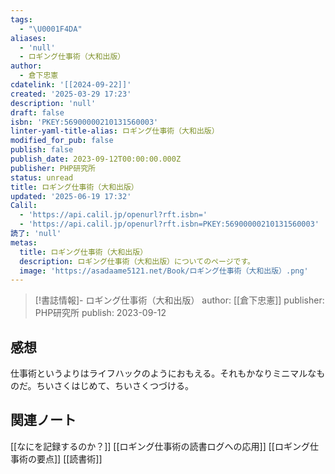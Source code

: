 ```yaml
---
tags:
  - "\U0001F4DA"
aliases:
  - 'null'
  - ロギング仕事術（大和出版）
author:
  - 倉下忠憲
cdatelink: '[[2024-09-22]]'
created: '2025-03-29 17:23'
description: 'null'
draft: false
isbn: 'PKEY:56900000210131560003'
linter-yaml-title-alias: ロギング仕事術（大和出版）
modified_for_pub: false
publish: false
publish_date: 2023-09-12T00:00:00.000Z
publisher: PHP研究所
status: unread
title: ロギング仕事術（大和出版）
updated: '2025-06-19 17:32'
Calil:
  - 'https://api.calil.jp/openurl?rft.isbn='
  - 'https://api.calil.jp/openurl?rft.isbn=PKEY:56900000210131560003'
読了: 'null'
metas:
  title: ロギング仕事術（大和出版）
  description: ロギング仕事術（大和出版）についてのページです。
  image: 'https://asadaame5121.net/Book/ロギング仕事術（大和出版）.png'
---
```

> [!書誌情報]-
>  ロギング仕事術（大和出版）
>  author: [[倉下忠憲]]
>  publisher: PHP研究所
>  publish: 2023-09-12 
　
## 感想
仕事術というよりはライフハックのようにおもえる。それもかなりミニマルなものだ。ちいさくはじめて、ちいさくつづける。
## 関連ノート
[[なにを記録するのか？]]
[[ロギング仕事術の読書ログへの応用]]
[[ロギング仕事術の要点]]
[[読書術]]
